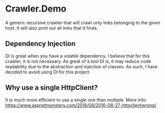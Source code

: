 # Crawler.Demo
A generic recursive crawler that will crawl only links belonging to the given host. It will also print out all links that it finds.

## Dependency Injection
DI is great when you have a volatile dependency. I believe that for this crawler, it is not necessary.
As great of a tool DI is, it may reduce code readability due to the abstraction and injection of classes.
As such, I have decided to avoid using DI for this project.

## Why use a single HttpClient?
It is much more efficient to use a single one than multiple. More info: https://www.aspnetmonsters.com/2016/08/2016-08-27-httpclientwrong/